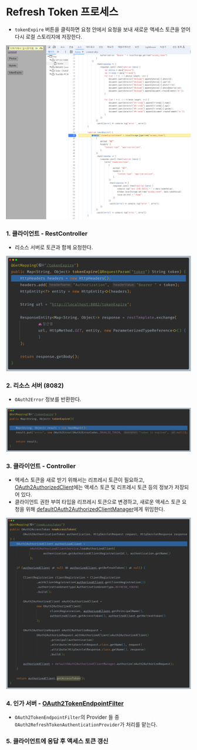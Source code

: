 #  Refresh Token 프로세스

- `tokenExpire` 버튼을 클릭하면 요청 안에서 요청을 보내 새로운 액세스 토큰을 얻어 다시 로컬 스토리지에 저장한다.

![img_18.png](image/img_18.png)

### 1. 클라이언트 - RestController

- 리소스 서버로 토큰과 함께 요청한다.

![img_19.png](image/img_19.png)

### 2. 리소스 서버 (8082)

- `OAuth2Error` 정보를 반환한다.

![img_20.png](image/img_20.png)

### 3. 클라이언트 - Controller

- 액세스 토큰을 새로 받기 위해서는 리프레시 토큰이 필요하고, [OAuth2AuthorizedClient](https://github.com/genesis12345678/TIL/blob/main/Spring/security/oauth/OAuth2Client/OAuth2AuthorizedClient.md)에는 액세스 토큰 및 리프레시 토큰 등의 정보가 저장되어 있다.
- 클라이언트 권한 부여 타입을 리프레시 토큰으로 변경하고, 새로운 액세스 토큰 요청을 위해 [defaultOAuth2AuthorizedClientManager](https://github.com/genesis12345678/TIL/blob/main/Spring/security/oauth/OAuth2Client/DefaultOAuth2AuthorizedClientManager.md)에게 위임한다.

![img_21.png](image/img_21.png)

### 4. 인가 서버 - [OAuth2TokenEndpointFilter](https://github.com/genesis12345678/TIL/blob/main/Spring/security/oauth/SpringServer/Endpoints/RefreshToken.md)

- `OAuth2TokenEndpointFilter`의 Provider 들 중 `OAuth2RefreshTokenAuthenticationProvider`가 처리를 맡는다.

### 5. 클라이언트에 응답 후 액세스 토큰 갱신

